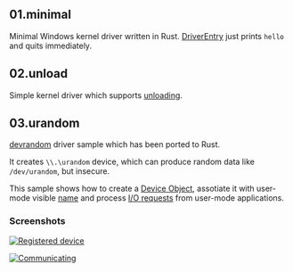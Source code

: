 ## 01.minimal

Minimal Windows kernel driver written in Rust. [DriverEntry](https://msdn.microsoft.com/en-us/library/windows/hardware/ff544113%28v=vs.85%29.aspx) just prints `hello` and quits immediately.


## 02.unload

Simple kernel driver which supports [unloading](https://msdn.microsoft.com/en-us/library/windows/hardware/ff564886%28v=vs.85%29.aspx).


## 03.urandom

[devrandom](https://github.com/pravic/ontl/tree/master/samples/devrandom) driver sample which has been ported to Rust.

It creates `\\.\urandom` device, which can produce random data like `/dev/urandom`, but insecure.

This sample shows how to create a [Device Object](https://msdn.microsoft.com/en-us/library/windows/hardware/ff548014%28v=vs.85%29.aspx), assotiate it with user-mode visible [name](https://msdn.microsoft.com/en-us/library/windows/hardware/ff556420%28v=vs.85%29.aspx) and process [I/O requests](https://msdn.microsoft.com/en-us/library/windows/hardware/ff544248%28v=vs.85%29.aspx) from user-mode applications.


### Screenshots

[![Registered device](http://savepic.su/7182468m.png)](http://savepic.su/7182468.png)

[![Communicating](http://savepic.su/7183492m.png)](http://savepic.su/7183492.png)
